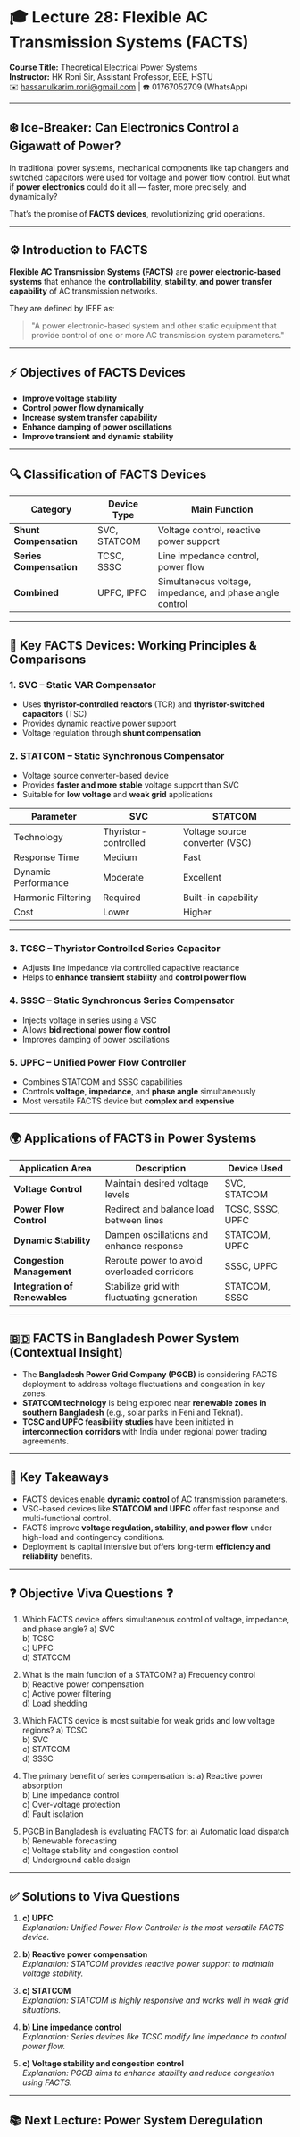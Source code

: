 # 🎓 Lecture 28: Flexible AC Transmission Systems (FACTS)

**Course Title:** Theoretical Electrical Power Systems  
**Instructor:** HK Roni Sir, Assistant Professor, EEE, HSTU  
✉️ hassanulkarim.roni@gmail.com | ☎️ 01767052709 (WhatsApp)

---

## ❄️ Ice-Breaker: Can Electronics Control a Gigawatt of Power?

In traditional power systems, mechanical components like tap changers and switched capacitors were used for voltage and power flow control. But what if **power electronics** could do it all — faster, more precisely, and dynamically?

That’s the promise of **FACTS devices**, revolutionizing grid operations.

---

## ⚙️ Introduction to FACTS

**Flexible AC Transmission Systems (FACTS)** are **power electronic-based systems** that enhance the **controllability, stability, and power transfer capability** of AC transmission networks.

They are defined by IEEE as:
> "A power electronic-based system and other static equipment that provide control of one or more AC transmission system parameters."

---

## ⚡ Objectives of FACTS Devices

- **Improve voltage stability**
- **Control power flow dynamically**
- **Increase system transfer capability**
- **Enhance damping of power oscillations**
- **Improve transient and dynamic stability**

---

## 🔍 Classification of FACTS Devices

| Category             | Device Type     | Main Function                          |
|----------------------|------------------|----------------------------------------|
| **Shunt Compensation** | SVC, STATCOM      | Voltage control, reactive power support |
| **Series Compensation**| TCSC, SSSC        | Line impedance control, power flow      |
| **Combined**           | UPFC, IPFC        | Simultaneous voltage, impedance, and phase angle control |

---

## 🧪 Key FACTS Devices: Working Principles & Comparisons

### 1. **SVC – Static VAR Compensator**

- Uses **thyristor-controlled reactors** (TCR) and **thyristor-switched capacitors** (TSC)
- Provides dynamic reactive power support
- Voltage regulation through **shunt compensation**

### 2. **STATCOM – Static Synchronous Compensator**

- Voltage source converter-based device
- Provides **faster and more stable** voltage support than SVC
- Suitable for **low voltage** and **weak grid** applications

| Parameter             | SVC                          | STATCOM                        |
|-----------------------|------------------------------|--------------------------------|
| Technology            | Thyristor-controlled         | Voltage source converter (VSC) |
| Response Time         | Medium                       | Fast                           |
| Dynamic Performance   | Moderate                     | Excellent                      |
| Harmonic Filtering    | Required                     | Built-in capability            |
| Cost                  | Lower                        | Higher                         |

---

### 3. **TCSC – Thyristor Controlled Series Capacitor**

- Adjusts line impedance via controlled capacitive reactance
- Helps to **enhance transient stability** and **control power flow**

### 4. **SSSC – Static Synchronous Series Compensator**

- Injects voltage in series using a VSC
- Allows **bidirectional power flow control**
- Improves damping of power oscillations

### 5. **UPFC – Unified Power Flow Controller**

- Combines STATCOM and SSSC capabilities
- Controls **voltage**, **impedance**, and **phase angle** simultaneously
- Most versatile FACTS device but **complex and expensive**

---

## 🌍 Applications of FACTS in Power Systems

| Application Area            | Description                                      | Device Used          |
|-----------------------------|--------------------------------------------------|----------------------|
| **Voltage Control**         | Maintain desired voltage levels                  | SVC, STATCOM         |
| **Power Flow Control**      | Redirect and balance load between lines          | TCSC, SSSC, UPFC     |
| **Dynamic Stability**       | Dampen oscillations and enhance response         | STATCOM, UPFC        |
| **Congestion Management**   | Reroute power to avoid overloaded corridors      | SSSC, UPFC           |
| **Integration of Renewables**| Stabilize grid with fluctuating generation      | STATCOM, SSSC        |

---

## 🇧🇩 FACTS in Bangladesh Power System (Contextual Insight)

- The **Bangladesh Power Grid Company (PGCB)** is considering FACTS deployment to address voltage fluctuations and congestion in key zones.
- **STATCOM technology** is being explored near **renewable zones in southern Bangladesh** (e.g., solar parks in Feni and Teknaf).
- **TCSC and UPFC feasibility studies** have been initiated in **interconnection corridors** with India under regional power trading agreements.

---

## 🎯 Key Takeaways

- FACTS devices enable **dynamic control** of AC transmission parameters.
- VSC-based devices like **STATCOM and UPFC** offer fast response and multi-functional control.
- FACTS improve **voltage regulation, stability, and power flow** under high-load and contingency conditions.
- Deployment is capital intensive but offers long-term **efficiency and reliability** benefits.

---

## ❓ Objective Viva Questions ❓

1. Which FACTS device offers simultaneous control of voltage, impedance, and phase angle?
   a) SVC  
   b) TCSC  
   c) UPFC  
   d) STATCOM

2. What is the main function of a STATCOM?
   a) Frequency control  
   b) Reactive power compensation  
   c) Active power filtering  
   d) Load shedding

3. Which FACTS device is most suitable for weak grids and low voltage regions?
   a) TCSC  
   b) SVC  
   c) STATCOM  
   d) SSSC

4. The primary benefit of series compensation is:
   a) Reactive power absorption  
   b) Line impedance control  
   c) Over-voltage protection  
   d) Fault isolation

5. PGCB in Bangladesh is evaluating FACTS for:
   a) Automatic load dispatch  
   b) Renewable forecasting  
   c) Voltage stability and congestion control  
   d) Underground cable design

---

## ✅ Solutions to Viva Questions

1. **c) UPFC**  
   _Explanation: Unified Power Flow Controller is the most versatile FACTS device._

2. **b) Reactive power compensation**  
   _Explanation: STATCOM provides reactive power support to maintain voltage stability._

3. **c) STATCOM**  
   _Explanation: STATCOM is highly responsive and works well in weak grid situations._

4. **b) Line impedance control**  
   _Explanation: Series devices like TCSC modify line impedance to control power flow._

5. **c) Voltage stability and congestion control**  
   _Explanation: PGCB aims to enhance stability and reduce congestion using FACTS._

---

## 📚 Next Lecture: Power System Deregulation

